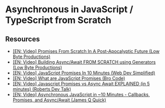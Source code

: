 # Asynchronous in JavaScript / TypeScript from Scratch

## Resources

- [[EN: Video] Promises From Scratch In A Post-Apocalyptic Future (Low Byte Productions)](https://youtu.be/4GpwM8FmVgQ?si=DUeM9W_Wpj1pwUJD)
- [[EN: Video] Building Async/Await FROM SCRATCH using Generators (Low Byte Productions)](https://www.youtube.com/watch?v=Em2jqwROdZc)
- [[EN: Video] JavaScript Promises In 10 Minutes (Web Dev Simplified)](https://www.youtube.com/watch?v=DHvZLI7Db8E)
- [[EN: Video] What are JavaScript Promises (Bro Code)](https://youtu.be/NOzi4wBHn0o?si=5WdIV1fxRaEAHxKx)
- [[EN: Video] Javascript Promises vs Async Await EXPLAINED (in 5 minutes) (Roberts Dev Talk)](https://www.youtube.com/watch?v=li7FzDHYZpc)
- [[EN: Video] Asynchronous JavaScript in ~10 Minutes - Callbacks, Promises, and Async/Await (James Q Quick)](https://www.youtube.com/watch?v=670f71LTWpM)
